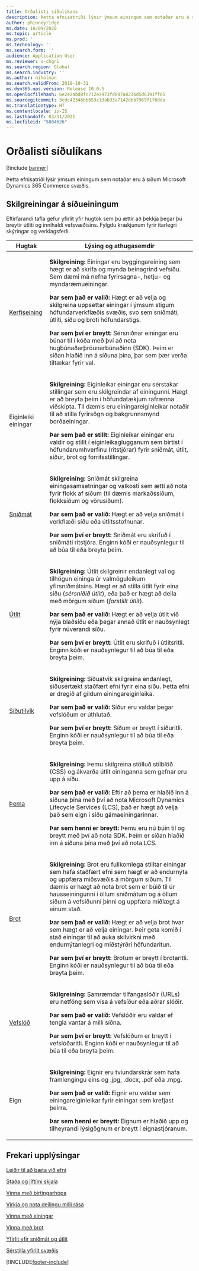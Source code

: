 ```yaml
---
title: Orðalisti síðulíkans
description: Þetta efnisatriði lýsir ýmsum einingum sem notaðar eru á síðum Microsoft Dynamics 365 Commerce svæðis.
author: phinneyridge
ms.date: 10/09/2020
ms.topic: article
ms.prod: ''
ms.technology: ''
ms.search.form: ''
audience: Application User
ms.reviewer: v-chgri
ms.search.region: Global
ms.search.industry: ''
ms.author: niholman
ms.search.validFrom: 2019-10-31
ms.dyn365.ops.version: Release 10.0.5
ms.openlocfilehash: 6e2e2abd8fc712e7973fd807a8236d5d6391ff05
ms.sourcegitcommit: 3cdc42346bb653c13ab33a7142dbb7969f1f6dda
ms.translationtype: HT
ms.contentlocale: is-IS
ms.lasthandoff: 03/31/2021
ms.locfileid: "5804626"
---
```

# <a name="page-model-glossary"></a>Orðalisti síðulíkans


[!include [banner](includes/banner.md)]

Þetta efnisatriði lýsir ýmsum einingum sem notaðar eru á síðum Microsoft Dynamics 365 Commerce svæðis.

## <a name="page-element-definitions"></a>Skilgreiningar á síðueiningum

Eftirfarandi tafla gefur yfirlit yfir hugtök sem þú ættir að þekkja þegar þú breytir útliti og innihaldi vefsvæðisins. Fylgdu krækjunum fyrir ítarlegri skýringar og verklagsferli.

| Hugtak | Lýsing og athugasemdir |
|------|-----------------------|
| [Kerfiseining](work-with-modules.md) | <p>**Skilgreining:** Einingar eru byggingareining sem hægt er að skrifa og mynda beinagrind vefsíðu. Sem dæmi má nefna fyrirsagna-, hetju- og myndaræmueiningar.</p><p>**Þar sem það er valið:** Hægt er að velja og skilgreina uppsettar einingar í ýmsum stigum höfundarverkflæðis svæðis, svo sem sniðmáti, útliti, síðu og broti höfundarstigs.</p><p>**Þar sem því er breytt:** Sérsniðnar einingar eru búnar til í kóða með því að nota hugbúnaðarþróunarbúnaðinn (SDK). Þeim er síðan hlaðið inn á síðuna þína, þar sem þær verða tiltækar fyrir val.</p> |
| Eiginleiki einingar | <p>**Skilgreining:** Eiginleikar einingar eru sérstakar stillingar sem eru skilgreindar af einingunni. Hægt er að breyta þeim í höfundatækjum rafrænna viðskipta. Til dæmis eru einingareiginleikar notaðir til að stilla fyrirsögn og bakgrunnsmynd borðaeiningar.</p><p>**Þar sem það er stillt:** Eiginleikar einingar eru valdir og stillt í eiginleikaglugganum sem birtist í höfundarumhverfinu (ritstjórar) fyrir sniðmát, útlit, síður, brot og forritsstillingar.</p> |
| [Sniðmát](templates-layouts-overview.md) | <p>**Skilgreining:** Sniðmát skilgreina einingasamsetningar og valkosti sem ætti að nota fyrir flokk af síðum (til dæmis markaðssíðum, flokksíðum og vörusíðum).</p><p>**Þar sem það er valið:** Hægt er að velja sniðmát í verkflæði síðu eða útlitsstofnunar.</p><p>**Þar sem því er breytt:** Sniðmát eru skrifuð í sniðmáti ritstjóra. Enginn kóði er nauðsynlegur til að búa til eða breyta þeim.</p> |
| [Útlit](templates-layouts-overview.md) | <p>**Skilgreining:** Útlit skilgreinir endanlegt val og tilhögun eininga úr valmöguleikum yfirsniðmátsins. Hægt er að stilla útlit fyrir eina síðu (*sérsniðið útlit*), eða það er hægt að deila með mörgum síðum (*forstillt útlit*).</p><p>**Þar sem það er valið:** Hægt er að velja útlit við nýja blaðsíðu eða þegar annað útlit er nauðsynlegt fyrir núverandi síðu.</p><p>**Þar sem því er breytt:** Útlit eru skrifuð í útlitsritli. Enginn kóði er nauðsynlegur til að búa til eða breyta þeim.</p> |
| [Síðutilvik](modify-existing-page.md) | <p>**Skilgreining:** Síðuatvik skilgreina endanlegt, síðusértækt staðfært efni fyrir eina síðu. Þetta efni er dregið af gildum einingareiginleika.</p><p>**Þar sem það er valið:** Síður eru valdar þegar vefslóðum er úthlutað.</p><p>**Þar sem því er breytt:** Síðum er breytt í síðuritli. Enginn kóði er nauðsynlegur til að búa til eða breyta þeim.</p> |
| [Þema](select-site-theme.md) | <p>**Skilgreining:** Þemu skilgreina stölluð stílblöð (CSS) og ákvarða útlit eininganna sem gefnar eru upp á síðu.</p><p>**Þar sem það er valið:** Eftir að þema er hlaðið inn á síðuna þína með því að nota Microsoft Dynamics Lifecycle Services (LCS), það er hægt að velja það sem eign í síðu gámaeiningarinnar.</p><p>**Þar sem henni er breytt:** Þemu eru nú búin til og breytt með því að nota SDK. Þeim er síðan hlaðið inn á síðuna þína með því að nota LCS.</p> |
| [Brot](work-with-fragments.md) | <p>**Skilgreining:** Brot eru fullkomlega stilltar einingar sem hafa staðfært efni sem hægt er að endurnýta og uppfæra miðsvæðis á mörgum síðum. Til dæmis er hægt að nota brot sem er búið til úr hausseiningunni í öllum sniðmátum og á öllum síðum á vefsíðunni þinni og uppfæra miðlægt á einum stað.</p><p>**Þar sem það er valið:** Hægt er að velja brot hvar sem hægt er að velja einingar. Þeir geta komið í stað einingar til að auka skilvirkni með endurnýtanlegri og miðstýrðri höfundaritun.</p><p>**Þar sem því er breytt:** Brotum er breytt í brotaritli. Enginn kóði er nauðsynlegur til að búa til eða breyta þeim.</p> |
| [Vefslóð](create-page-URL.md) | <p>**Skilgreining:** Samræmdar tilfangaslóðir (URLs) eru netföng sem vísa á vefsíður eða aðrar slóðir.</p><p>**Þar sem það er valið:** Vefslóðir eru valdar ef tengla vantar á milli síðna.</p><p>**Þar sem því er breytt:** Vefslóðum er breytt í vefslóðaritli. Enginn kóði er nauðsynlegur til að búa til eða breyta þeim.</p> |
| Eign | <p>**Skilgreining:** Eignir eru tvíundarskrár sem hafa framlengingu eins og .jpg, .docx, .pdf eða .mpg.</p><p>**Þar sem það er valið:** Eignir eru valdar sem einingareiginleikar fyrir einingar sem krefjast þeirra.</p><p>**Þar sem henni er breytt:** Eignum er hlaðið upp og tilheyrandi lýsigögnum er breytt í eignastjóranum.</p> |

## <a name="additional-resources"></a>Frekari upplýsingar

[Leiðir til að bæta við efni](add-manage-content.md)

[Staða og líftími skjala](document-states-overview.md)

[Vinna með birtingarhópa](publish-groups.md)

[Virkja og nota deilingu milli rása](cross-channel-sharing.md)

[Vinna með einingar](work-with-modules.md)

[Vinna með brot](work-with-fragments.md)

[Yfirlit yfir sniðmát og útlit](templates-layouts-overview.md)

[Sérstilla yfirlit svæðis](customize-site-navigation.md)


[!INCLUDE[footer-include](../includes/footer-banner.md)]